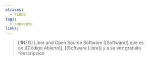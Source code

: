 ```yaml
---
aliases:
  - FLOSS
tags:
  - concepto
links:
---
```

>[!INFO] Libre and Open Source Software
>[[Software]] que es de [[Código Abierto]], [[Software Libre]] y a su vez gratuito
^descripcion

